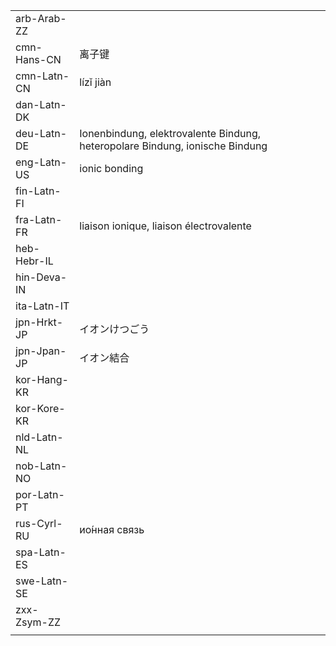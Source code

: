 | | | |
|-|-|-|
| arb-Arab-ZZ |  |  |
| cmn-Hans-CN | 离子键 |  |
| cmn-Latn-CN | lízǐ jiàn |  |
| dan-Latn-DK |  |  |
| deu-Latn-DE | Ionenbindung, elektrovalente Bindung, heteropolare Bindung, ionische Bindung |  |
| eng-Latn-US | ionic bonding |  |
| fin-Latn-FI |  |  |
| fra-Latn-FR | liaison ionique, liaison électrovalente |  |
| heb-Hebr-IL |  |  |
| hin-Deva-IN |  |  |
| ita-Latn-IT |  |  |
| jpn-Hrkt-JP | イオンけつごう |  |
| jpn-Jpan-JP | イオン結合 |  |
| kor-Hang-KR |  |  |
| kor-Kore-KR |  |  |
| nld-Latn-NL |  |  |
| nob-Latn-NO |  |  |
| por-Latn-PT |  |  |
| rus-Cyrl-RU | ио́нная связь |  |
| spa-Latn-ES |  |  |
| swe-Latn-SE |  |  |
| zxx-Zsym-ZZ |  |  |
|  |  |  |